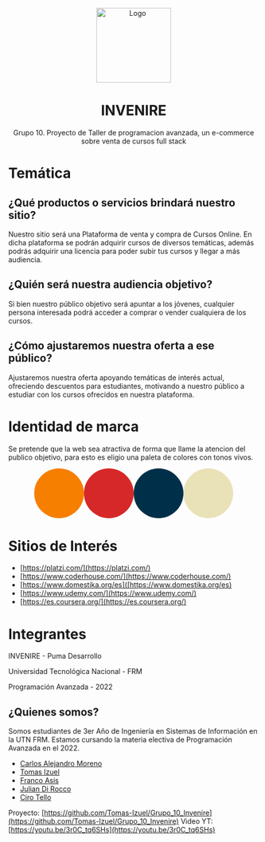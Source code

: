 <div id="top"></div>

<!-- PROJECT LOGO -->
<br />
<div align="center">
  <a href="https://github.com/Tomas-Izuel/Grupo_10_Invenire">
    <img src="https://i.imgur.com/elFRgCZ.png" alt="Logo" width="150" height="150">
  </a>

  <h1 align="center">INVENIRE</h1>

  <p align="center">
    Grupo 10. Proyecto de Taller de programacion avanzada, un e-commerce sobre venta de cursos full stack
  </p>
</div>

# Temática

## ¿Qué productos o servicios brindará nuestro sitio?

Nuestro sitio será una Plataforma de venta y compra de Cursos Online. En dicha plataforma se podrán adquirir cursos de diversos temáticas, además podrás adquirir una licencia para poder subir tus cursos y llegar a más audiencia.

## ¿Quién será nuestra audiencia objetivo?

Si bien nuestro público objetivo será apuntar a los jóvenes, cualquier persona interesada podrá acceder a comprar o vender cualquiera de los cursos.

## ¿Cómo ajustaremos nuestra oferta a ese público?

Ajustaremos nuestra oferta apoyando temáticas de interés actual, ofreciendo descuentos para estudiantes, motivando a nuestro público a estudiar con los cursos ofrecidos en nuestra plataforma.

# Identidad de marca

Se pretende que la web sea atractiva de forma que llame la atencion del publico objetivo, para esto es eligio una paleta de colores con tonos vivos.

<div style="display:flex;justify-content:center;align-items:center;">
  <div style="background-color:#f77f00; text-align:center; vertical-align: middle; width:100px; height:100px;border-radius:50%;display:flex;justify-content:center;align-items:center;">
  </div>
  <div style="background-color:#d62828; text-align:center; vertical-align: middle; width:100px; height:100px;border-radius:50%;display:flex;justify-content:center;align-items:center;">
  </div>
  <div style="background-color:#003049; text-align:center; vertical-align: middle; width:100px; height:100px;border-radius:50%;display:flex;justify-content:center;align-items:center;">
  </div>
  <div style="background-color:#eae2b7; text-align:center; vertical-align: middle; width:100px; height:100px;border-radius:50%;display:flex;justify-content:center;align-items:center;">
  </div>
</div>

# Sitios de Interés

- [https://platzi.com/](https://platzi.com/)
- [https://www.coderhouse.com/](https://www.coderhouse.com/)
- [https://www.domestika.org/es]([https://www.domestika.org/es)
- [https://www.udemy.com/](https://www.udemy.com/)
- [https://es.coursera.org/](https://es.coursera.org/)

# Integrantes

INVENIRE - Puma Desarrollo

Universidad Tecnológica Nacional - FRM

Programación Avanzada - 2022

## ¿Quienes somos?

Somos estudiantes de 3er Año de Ingeniería en Sistemas de Información en la UTN FRM. Estamos cursando la materia electiva de Programación Avanzada en el 2022.

- [Carlos Alejandro Moreno](https://github.com/CharlyMoreno)
- [Tomas Izuel](https://github.com/Tomas-Izuel)
- [Franco Asis](https://github.com/FrancoAsis)
- [Julian Di Rocco](https://github.com/JuliDir)
- [Ciro Tello](https://github.com/CiroTello)

Proyecto: [https://github.com/Tomas-Izuel/Grupo_10_Invenire](https://github.com/Tomas-Izuel/Grupo_10_Invenire)
Video YT: [https://youtu.be/3r0C_tq6SHs](https://youtu.be/3r0C_tq6SHs)
